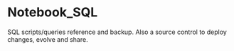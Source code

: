 # Notebook_SQL
SQL scripts/queries reference and backup. Also a source control to deploy changes, evolve and share.
